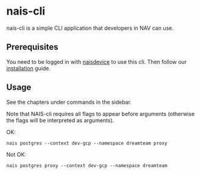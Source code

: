 # nais-cli

nais-cli is a simple CLI application that developers in NAV can use.

## Prerequisites

You need to be logged in with [naisdevice](../device/install.md) to use this cli.
Then follow our [installation](install.md) guide.

## Usage

See the chapters under commands in the sidebar.

Note that NAIS-cli requires all flags to appear before arguments (otherwise the flags will be interpreted as arguments).

OK:
```
nais postgres --context dev-gcp --namespace dreamteam proxy
```

Not OK:
```
nais postgres proxy --context dev-gcp --namespace dreamteam
```
